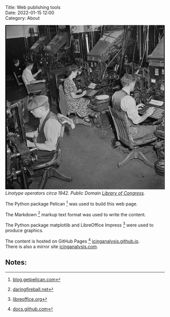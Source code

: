 Title: Web publishing tools  
Date: 2022-01-15 12:00  
Category: About  
<!--summary: Pelican, Markdown, LibreOffice Impress, and GitHub Pages-->

![1942 linotype operators. Five people seated at large machines with complex keyboards.](images%2F1942%20linotype.jpg)  
_Linotype operators circa 1942. Public Domain [Library of Congress](https://www.loc.gov/item/2017837923/)._  

The Python package Pelican [^1] was used to build this web page.

The Markdown [^2] markup text format was used to write the content.

The Python package matplotlib and LibreOffice Impress [^3] were used to produce graphics.

The content is hosted on GitHub Pages [^4] [icinganalysis.github.io](https://icinganalysis.github.io/).  
There is also a mirror site [icinganalysis.com](https://icinganalysis.com/). 

## Notes:

[^1]: [blog.getpelican.com](https://blog.getpelican.com/ )  
[^2]: [daringfireball.net](https://daringfireball.net/projects/markdown/ )  
[^3]: [libreoffice.org](https://www.libreoffice.org/discover/impress/ )  
[^4]: [docs.github.com](https://docs.github.com/en/pages/getting-started-with-github-pages/about-github-pages ) 
